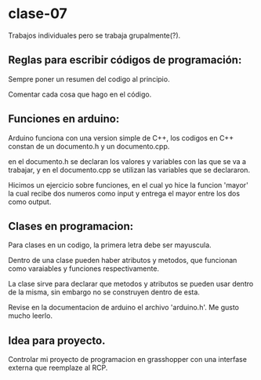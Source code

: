 # clase-07

Trabajos individuales pero se trabaja grupalmente(?).

## Reglas para escribir códigos de programación:
Sempre poner un resumen del codigo al principio.

Comentar cada cosa que hago en el código.
## Funciones en arduino:

Arduino funciona con una version simple de C++, los codigos en C++ constan de un documento.h y un documento.cpp.

en el documento.h se declaran los valores y variables con las que se va a trabajar, y en el documento.cpp se utilizan las variables que se declararon.

Hicimos un ejercicio sobre funciones, en el cual yo hice la funcion 'mayor' la cual recibe dos numeros como input y entrega el mayor entre los dos como output.
## Clases en programacion:
Para clases en un codigo, la primera letra debe ser mayuscula.

Dentro de una clase pueden haber atributos y metodos, que funcionan como varaiables y funciones respectivamente.

La clase sirve para declarar que metodos y atributos se pueden usar dentro de la misma, sin embargo no se construyen dentro de esta.

Revise en la documentacion de arduino el archivo 'arduino.h'. Me gusto mucho leerlo.

## Idea para proyecto.

Controlar mi proyecto de programacion en grasshopper con una interfase externa que reemplaze al RCP.
